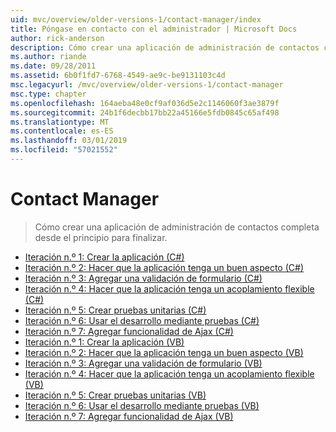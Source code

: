 ```yaml
---
uid: mvc/overview/older-versions-1/contact-manager/index
title: Póngase en contacto con el administrador | Microsoft Docs
author: rick-anderson
description: Cómo crear una aplicación de administración de contactos completa desde el principio para finalizar.
ms.author: riande
ms.date: 09/28/2011
ms.assetid: 6b0f1fd7-6768-4549-ae9c-be9131103c4d
msc.legacyurl: /mvc/overview/older-versions-1/contact-manager
msc.type: chapter
ms.openlocfilehash: 164aeba48e0cf9af036d5e2c1146060f3ae3879f
ms.sourcegitcommit: 24b1f6decbb17bb22a45166e5fdb0845c65af498
ms.translationtype: MT
ms.contentlocale: es-ES
ms.lasthandoff: 03/01/2019
ms.locfileid: "57021552"
---
```

<a name="contact-manager"></a>Contact Manager
====================
> Cómo crear una aplicación de administración de contactos completa desde el principio para finalizar.


- [Iteración n.º 1: Crear la aplicación (C#)](iteration-1-create-the-application-cs.md)
- [Iteración n.º 2: Hacer que la aplicación tenga un buen aspecto (C#)](iteration-2-make-the-application-look-nice-cs.md)
- [Iteración n.º 3: Agregar una validación de formulario (C#)](iteration-3-add-form-validation-cs.md)
- [Iteración n.º 4: Hacer que la aplicación tenga un acoplamiento flexible (C#)](iteration-4-make-the-application-loosely-coupled-cs.md)
- [Iteración n.º 5: Crear pruebas unitarias (C#)](iteration-5-create-unit-tests-cs.md)
- [Iteración n.º 6: Usar el desarrollo mediante pruebas (C#)](iteration-6-use-test-driven-development-cs.md)
- [Iteración n.º 7: Agregar funcionalidad de Ajax (C#)](iteration-7-add-ajax-functionality-cs.md)
- [Iteración n.º 1: Crear la aplicación (VB)](iteration-1-create-the-application-vb.md)
- [Iteración n.º 2: Hacer que la aplicación tenga un buen aspecto (VB)](iteration-2-make-the-application-look-nice-vb.md)
- [Iteración n.º 3: Agregar una validación de formulario (VB)](iteration-3-add-form-validation-vb.md)
- [Iteración n.º 4: Hacer que la aplicación tenga un acoplamiento flexible (VB)](iteration-4-make-the-application-loosely-coupled-vb.md)
- [Iteración n.º 5: Crear pruebas unitarias (VB)](iteration-5-create-unit-tests-vb.md)
- [Iteración n.º 6: Usar el desarrollo mediante pruebas (VB)](iteration-6-use-test-driven-development-vb.md)
- [Iteración n.º 7: Agregar funcionalidad de Ajax (VB)](iteration-7-add-ajax-functionality-vb.md)
